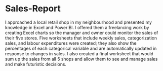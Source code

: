 # Sales-Report
I approached a local retail shop in my neighbourhood and presented my knowledge in Excel and Power BI. I offered them a freelancing work by creating Excel charts so the manager and owner could monitor the sales of their five stores.
Five worksheets that include weekly sales, categorization sales, and labour expenditures were created; they also show the percentages of each categorical variable and are automatically updated in response to changes in sales. I also created a final worksheet that would sum up the sales from all 5 shops and allow them to see and manage sales and make futuristic decisions.
